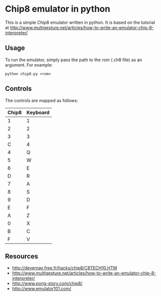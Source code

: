 # Chip8 emulator in python

This is a simple Chip8 emulator written in python. It is based on the tutorial at http://www.multigesture.net/articles/how-to-write-an-emulator-chip-8-interpreter/

## Usage

To run the emulator, simply pass the path to the rom (.ch8 file) as an argument. For example:

```console
python chip8.py <rom>
```

## Controls

The controls are mapped as follows:

| Chip8 | Keyboard |
|-------|----------|
| 1     | 1        |
| 2     | 2        |
| 3     | 3        |
| C     | 4        |
| 4     | Q        |
| 5     | W        |
| 6     | E        |
| D     | R        |
| 7     | A        |
| 8     | S        |
| 9     | D        |
| E     | F        |
| A     | Z        |
| 0     | X        |
| B     | C        |
| F     | V        |

## Resources

* http://devernay.free.fr/hacks/chip8/C8TECH10.HTM
* http://www.multigesture.net/articles/how-to-write-an-emulator-chip-8-interpreter/
* http://www.pong-story.com/chip8/
* http://www.emulator101.com/
